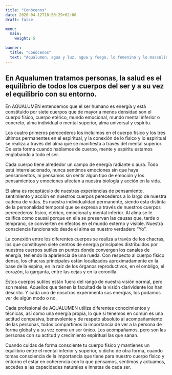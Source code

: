 ```yaml
---
title: "Conócenos"
date: 2020-04-12T18:50:29+02:00
draft: false

menu:
  main:
    weight: 5

banner:
  title: "Conócenos"
  text: "Aqualumen, agua y luz, agua y fuego, lo femenino y lo masculino, lo racional y lo creativo en equilibrio."
---
```


## En Aqualumen tratamos personas, la salud es el equilibrio de todos los cuerpos del ser y a su vez el equilibrio con su entorno.

En AQUALUMEN entendemos que el ser humano es energía y está constituido por siete cuerpos que de mayor a menos densidad son el cuerpo físico, cuerpo etérico, mundo emocional, mundo mental inferior o concreto,  alma individual o mental superior, alma universal y espíritu.

Los cuatro primeros perecederos los incluimos en el cuerpo físico y los tres últimos permanentes en el espiritual, y la conexión de lo físico y lo espiritual se realiza a través del alma que se manifiesta a través del mental superior. De esta forma cuando hablamos de cuerpo, mente y espíritu estamos englobando a todo el ser.

Cada cuerpo tiene alrededor un campo de energía radiante o aura. Todo está interrelacionado, nunca sentimos emociones sin que haya pensamientos, ni pensamos sin sentir algún tipo de emoción y los pensamientos y emociones afectan a nuestra biología y acción en la vida.

El alma es receptáculo de nuestras experiencias de pensamiento, sentimiento y acción en nuestros cuerpos perecederos a lo largo de nuestra cadena de vidas. Es nuestra individualidad permanente, siendo esta distinta de la personalidad temporal que se expresa a través de nuestros cuerpos perecederos: físico, etérico, emocional y mental inferior. Al alma se le califica como causal porque en ella se preservan las causas que, tarde o temprano, se convierten en efectos en el mundo externo y visible. Nuestra consciencia funcionando desde el alma es nuestro verdadero “Yo”.

La conexión entre los diferentes cuerpos se realiza a través de los chacras, los que constituyen siete centros de energía principales distribuidos por nuestros cuerpos sutiles en puntos donde convergen los canales de energía, teniendo la apariencia de una rueda. Con respecto al cuerpo físico denso, los chacras principales están localizados aproximadamente en la base de la espina, en la raíz de los órganos reproductivos, en el ombligo, el corazón, la garganta, entre las cejas y en la coronilla.

Estos cuerpos sutiles están fuera del rango de nuestra visión normal, pero son reales. Aquellos que tienen la facultad de la visión clarividente los han descrito. Y cada uno de nosotros experimenta sus energías, los podamos ver de algún modo o no.

Cada profesional de AQUALUMEN utiliza diferentes conocimientos y técnicas, así como una energía propia, lo que si tenemos en común es una actitud compasiva, benevolente y de respeto absoluto al acompañamiento de las personas, todos compartimos la importancia de ver a la persona de forma global y a su vez como un ser único. Los acompañamos, pero son las personas con su actitud y crecimiento espiritual las que sanan.

Cuando cuidas de forma consciente tu cuerpo físico y mantienes un equilibrio entre el mental inferior y superior, o dicho de otra forma, cuando tomas consciencia de la importancia que tiene para nuestro cuerpo físico y entorno el estar en coherencia con lo que pensamos, sentimos y actuamos, accedes a las capacidades naturales e innatas de cada ser.